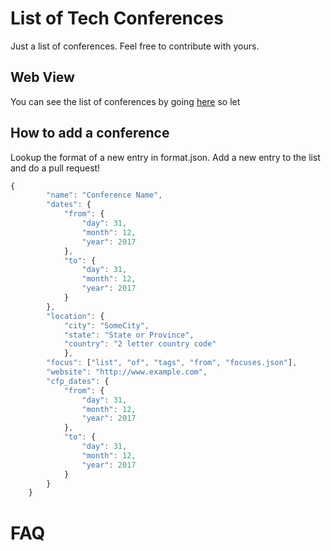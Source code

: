 # List of Tech Conferences

Just a list of conferences.  Feel free to contribute with yours.

## Web View

You can see the list of conferences by going [here](https://joellord.github.io/tech-conference-list/webview) so let

## How to add a conference

Lookup the format of a new entry in format.json.  Add a new entry to the list and do a pull request!

```javascript
{
		"name": "Conference Name",
		"dates": {
			"from": {
				"day": 31,
				"month": 12,
				"year": 2017
			},
			"to": {
	 			"day": 31,
				"month": 12,
				"year": 2017
			}
		},
		"location": {
			"city": "SomeCity",
			"state": "State or Province",
			"country": "2 letter country code"
			},
		"focus": ["list", "of", "tags", "from", "focuses.json"],
		"website": "http://www.example.com",
		"cfp_dates": {
			"from": {
				"day": 31,
				"month": 12,
				"year": 2017
			},
			"to": {
	 			"day": 31,
				"month": 12,
				"year": 2017
			}
		}
	}
```

# FAQ

